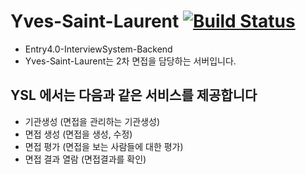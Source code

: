 # Yves-Saint-Laurent [![Build Status](https://travis-ci.com/EntryDSM/Yves-Saint-Laurent.svg?branch=master)](https://travis-ci.com/EntryDSM/Yves-Saint-Laurent)
- Entry4.0-InterviewSystem-Backend
- Yves-Saint-Laurent는 2차 면접을 담당하는 서버입니다.

## YSL 에서는 다음과 같은 서비스를 제공합니다
- 기관생성 (면접을 관리하는 기관생성)
- 면접 생성 (면접을 생성, 수정)
- 면접 평가 (면접을 보는 사람들에 대한 평가)
- 면접 결과 열람 (면접결과를 확인)

